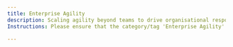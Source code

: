 ```yaml
---
title: Enterprise Agility
description: Scaling agility beyond teams to drive organisational responsiveness and adaptability.
Instructions: Please ensure that the category/tag 'Enterprise Agility' is only applied to content specifically related to scaling agility beyond teams to drive organisational responsiveness and adaptability.

---
```


